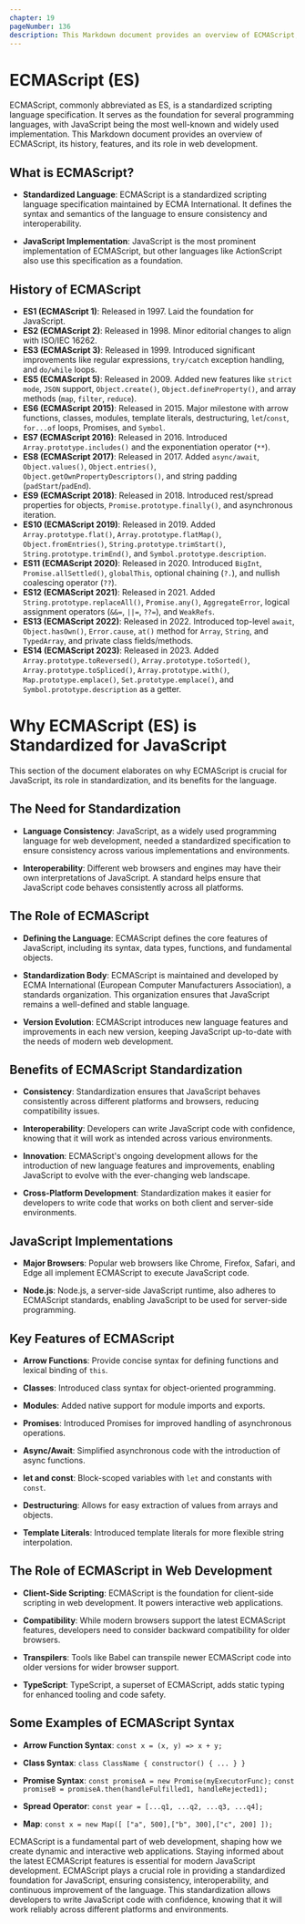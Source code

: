 ```yaml
---
chapter: 19
pageNumber: 136
description: This Markdown document provides an overview of ECMAScript, its history, features, and its role in web development.
---
```


# ECMAScript (ES)

ECMAScript, commonly abbreviated as ES, is a standardized scripting language specification. It serves as the foundation for several programming languages, with JavaScript being the most well-known and widely used implementation. This Markdown document provides an overview of ECMAScript, its history, features, and its role in web development.

## What is ECMAScript?

- **Standardized Language**: ECMAScript is a standardized scripting language specification maintained by ECMA International. It defines the syntax and semantics of the language to ensure consistency and interoperability.

- **JavaScript Implementation**: JavaScript is the most prominent implementation of ECMAScript, but other languages like ActionScript also use this specification as a foundation.

## History of ECMAScript

- **ES1 (ECMAScript 1)**: Released in 1997. Laid the foundation for JavaScript.
- **ES2 (ECMAScript 2)**: Released in 1998. Minor editorial changes to align with ISO/IEC 16262.
- **ES3 (ECMAScript 3)**: Released in 1999. Introduced significant improvements like regular expressions, `try/catch` exception handling, and `do/while` loops.
- **ES5 (ECMAScript 5)**: Released in 2009. Added new features like `strict mode`, `JSON` support, `Object.create()`, `Object.defineProperty()`, and array methods (`map`, `filter`, `reduce`).
- **ES6 (ECMAScript 2015)**: Released in 2015. Major milestone with arrow functions, classes, modules, template literals, destructuring, `let`/`const`, `for...of` loops, Promises, and `Symbol`.
- **ES7 (ECMAScript 2016)**: Released in 2016. Introduced `Array.prototype.includes()` and the exponentiation operator (`**`).
- **ES8 (ECMAScript 2017)**: Released in 2017. Added `async/await`, `Object.values()`, `Object.entries()`, `Object.getOwnPropertyDescriptors()`, and string padding (`padStart`/`padEnd`).
- **ES9 (ECMAScript 2018)**: Released in 2018. Introduced rest/spread properties for objects, `Promise.prototype.finally()`, and asynchronous iteration.
- **ES10 (ECMAScript 2019)**: Released in 2019. Added `Array.prototype.flat()`, `Array.prototype.flatMap()`, `Object.fromEntries()`, `String.prototype.trimStart()`, `String.prototype.trimEnd()`, and `Symbol.prototype.description`.
- **ES11 (ECMAScript 2020)**: Released in 2020. Introduced `BigInt`, `Promise.allSettled()`, `globalThis`, optional chaining (`?.`), and nullish coalescing operator (`??`).
- **ES12 (ECMAScript 2021)**: Released in 2021. Added `String.prototype.replaceAll()`, `Promise.any()`, `AggregateError`, logical assignment operators (`&&=`, `||=`, `??=`), and `WeakRefs`.
- **ES13 (ECMAScript 2022)**: Released in 2022. Introduced top-level `await`, `Object.hasOwn()`, `Error.cause`, `at()` method for `Array`, `String`, and `TypedArray`, and private class fields/methods.
- **ES14 (ECMAScript 2023)**: Released in 2023. Added `Array.prototype.toReversed()`, `Array.prototype.toSorted()`, `Array.prototype.toSpliced()`, `Array.prototype.with()`, `Map.prototype.emplace()`, `Set.prototype.emplace()`, and `Symbol.prototype.description` as a getter.

# Why ECMAScript (ES) is Standardized for JavaScript

This section of the document elaborates on why ECMAScript is crucial for JavaScript, its role in standardization, and its benefits for the language.

## The Need for Standardization

- **Language Consistency**: JavaScript, as a widely used programming language for web development, needed a standardized specification to ensure consistency across various implementations and environments.

- **Interoperability**: Different web browsers and engines may have their own interpretations of JavaScript. A standard helps ensure that JavaScript code behaves consistently across all platforms.

## The Role of ECMAScript

- **Defining the Language**: ECMAScript defines the core features of JavaScript, including its syntax, data types, functions, and fundamental objects.

- **Standardization Body**: ECMAScript is maintained and developed by ECMA International (European Computer Manufacturers Association), a standards organization. This organization ensures that JavaScript remains a well-defined and stable language.

- **Version Evolution**: ECMAScript introduces new language features and improvements in each new version, keeping JavaScript up-to-date with the needs of modern web development.

## Benefits of ECMAScript Standardization

- **Consistency**: Standardization ensures that JavaScript behaves consistently across different platforms and browsers, reducing compatibility issues.

- **Interoperability**: Developers can write JavaScript code with confidence, knowing that it will work as intended across various environments.

- **Innovation**: ECMAScript's ongoing development allows for the introduction of new language features and improvements, enabling JavaScript to evolve with the ever-changing web landscape.

- **Cross-Platform Development**: Standardization makes it easier for developers to write code that works on both client and server-side environments.

## JavaScript Implementations

- **Major Browsers**: Popular web browsers like Chrome, Firefox, Safari, and Edge all implement ECMAScript to execute JavaScript code.

- **Node.js**: Node.js, a server-side JavaScript runtime, also adheres to ECMAScript standards, enabling JavaScript to be used for server-side programming.

## Key Features of ECMAScript

- **Arrow Functions**: Provide concise syntax for defining functions and lexical binding of `this`.

- **Classes**: Introduced class syntax for object-oriented programming.

- **Modules**: Added native support for module imports and exports.

- **Promises**: Introduced Promises for improved handling of asynchronous operations.

- **Async/Await**: Simplified asynchronous code with the introduction of async functions.

- **let and const**: Block-scoped variables with `let` and constants with `const`.

- **Destructuring**: Allows for easy extraction of values from arrays and objects.

- **Template Literals**: Introduced template literals for more flexible string interpolation.

## The Role of ECMAScript in Web Development

- **Client-Side Scripting**: ECMAScript is the foundation for client-side scripting in web development. It powers interactive web applications.

- **Compatibility**: While modern browsers support the latest ECMAScript features, developers need to consider backward compatibility for older browsers.

- **Transpilers**: Tools like Babel can transpile newer ECMAScript code into older versions for wider browser support.

- **TypeScript**: TypeScript, a superset of ECMAScript, adds static typing for enhanced tooling and code safety.

## Some Examples of ECMAScript Syntax

- **Arrow Function Syntax**: `const x = (x, y) => x + y;`

- **Class Syntax**: `class ClassName { constructor() { ... } }`

- **Promise Syntax**: `const promiseA = new Promise(myExecutorFunc);`
  `const promiseB = promiseA.then(handleFulfilled1, handleRejected1);`

- **Spread Operator**: `const year = [...q1, ...q2, ...q3, ...q4];`

- **Map**: `const x = new Map([ ["a", 500],["b", 300],["c", 200] ]);`

ECMAScript is a fundamental part of web development, shaping how we create dynamic and interactive web applications. Staying informed about the latest ECMAScript features is essential for modern JavaScript development.
ECMAScript plays a crucial role in providing a standardized foundation for JavaScript, ensuring consistency, interoperability, and continuous improvement of the language. This standardization allows developers to write JavaScript code with confidence, knowing that it will work reliably across different platforms and environments.
